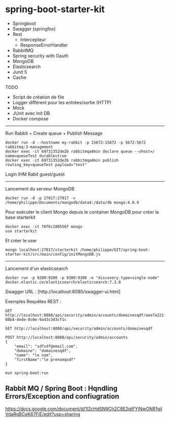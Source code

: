# spring-boot-starter-kit

* Springboot
* Swagger (springfox)
* Rest
    - Intercepteur
    - ResponseErrorHandler
* RabbitMQ
* Spring security with Oauth
* MongoDB
* Elasticsearch  
* Junit 5
* Cache

TODO

* Script de création de file
* Logger différent pour les entrées/sortie (HTTP)
* Mock
* JUnit avec Init DB
* Docker compose

--------------------------------------------

Run Rabbit + Create queue + Publish Message

```
docker run -d --hostname my-rabbit -p 15672:15672 -p 5672:5672 rabbitmq:3-management
docker exec -it 69731352de2b rabbitmqadmin declare queue --vhost=/ name=queueTest durable=true
docker exec -it 69731352de2b rabbitmqadmin publish routing_key=queueTest payload="test"
```
Login IHM Rabit guest/guest

--------------------------------------
Lancement du serveur MongoDB 
```
docker run -d -p 27017:27017 -v /home/philippe/Documents/mongodb/data4:/data/db mongo:4.0.9
```
Pour exécuter le client Mongo depuis le container MongoDB pour créer la base starterkit
```
docker exec -it f0f6c1885507 mongo
use starterkit
```
Et créer le user
```
mongo localhost:27017/starterkit /home/philippe/GIT/spring-boot-starter-kit/src/main/config/initMongoDB.js
```

-------------------------
Lancement d'un elasticsearch
```
docker run -p 9200:9200 -p 9300:9300 -e "discovery.type=single-node" docker.elastic.co/elasticsearch/elasticsearch:7.3.0
```


Swagger URL : [http://localhost:8080/swagger-ui.html]

Exemples Requêtes REST :

```
GET http://localhost:8080/api/security/admin/accounts/domainesqdf/aee7a221-08b4-4ede-8c0e-9a43c3d3cf1c
```

```
GET http://localhost:8080/api/security/admin/accounts/domainesqdf
```

```
POST http://localhost:8080/api/security/admin/accounts
{
	"email": "sdfsdf@email.com",
	"domaine": "domainesqdf",
	"name": "le nom",
	"firstName":"le prenomqsdf"
}
```

```
mvn spring-boot:run
```

## Rabbit MQ / Spring Boot : Hqndling Errors/Exception and confiugration

https://docs.google.com/document/d/1I2cHdSN9Ch2C8E2qtFYjNwONR1gilVdaRgBCeK67FlE/edit?usp=sharing

